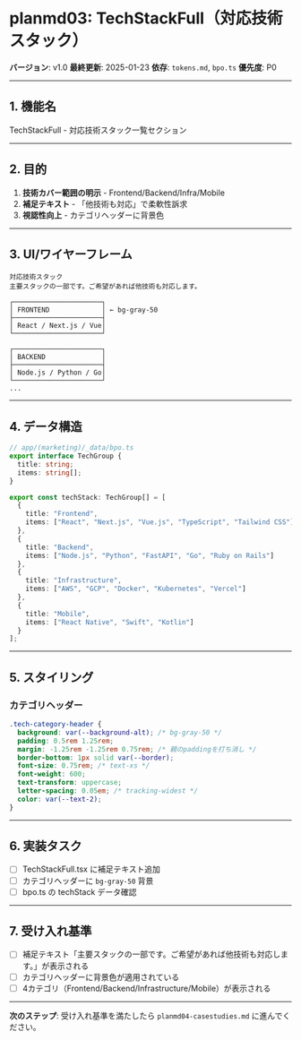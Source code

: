 # planmd03: TechStackFull（対応技術スタック）

**バージョン**: v1.0
**最終更新**: 2025-01-23
**依存**: `tokens.md`, `bpo.ts`
**優先度**: P0

---

## 1. 機能名

TechStackFull - 対応技術スタック一覧セクション

---

## 2. 目的

1. **技術カバー範囲の明示** - Frontend/Backend/Infra/Mobile
2. **補足テキスト** - 「他技術も対応」で柔軟性訴求
3. **視認性向上** - カテゴリヘッダーに背景色

---

## 3. UI/ワイヤーフレーム

```
対応技術スタック
主要スタックの一部です。ご希望があれば他技術も対応します。

┌──────────────────────┐
│ FRONTEND             │ ← bg-gray-50
├──────────────────────┤
│ React / Next.js / Vue│
└──────────────────────┘

┌──────────────────────┐
│ BACKEND              │
├──────────────────────┤
│ Node.js / Python / Go│
└──────────────────────┘
...
```

---

## 4. データ構造

```typescript
// app/(marketing)/_data/bpo.ts
export interface TechGroup {
  title: string;
  items: string[];
}

export const techStack: TechGroup[] = [
  {
    title: "Frontend",
    items: ["React", "Next.js", "Vue.js", "TypeScript", "Tailwind CSS"]
  },
  {
    title: "Backend",
    items: ["Node.js", "Python", "FastAPI", "Go", "Ruby on Rails"]
  },
  {
    title: "Infrastructure",
    items: ["AWS", "GCP", "Docker", "Kubernetes", "Vercel"]
  },
  {
    title: "Mobile",
    items: ["React Native", "Swift", "Kotlin"]
  }
];
```

---

## 5. スタイリング

### カテゴリヘッダー
```css
.tech-category-header {
  background: var(--background-alt); /* bg-gray-50 */
  padding: 0.5rem 1.25rem;
  margin: -1.25rem -1.25rem 0.75rem; /* 親のpaddingを打ち消し */
  border-bottom: 1px solid var(--border);
  font-size: 0.75rem; /* text-xs */
  font-weight: 600;
  text-transform: uppercase;
  letter-spacing: 0.05em; /* tracking-widest */
  color: var(--text-2);
}
```

---

## 6. 実装タスク

- [ ] TechStackFull.tsx に補足テキスト追加
- [ ] カテゴリヘッダーに `bg-gray-50` 背景
- [ ] bpo.ts の techStack データ確認

---

## 7. 受け入れ基準

- [ ] 補足テキスト「主要スタックの一部です。ご希望があれば他技術も対応します。」が表示される
- [ ] カテゴリヘッダーに背景色が適用されている
- [ ] 4カテゴリ（Frontend/Backend/Infrastructure/Mobile）が表示される

---

**次のステップ**: 受け入れ基準を満たしたら `planmd04-casestudies.md` に進んでください。

